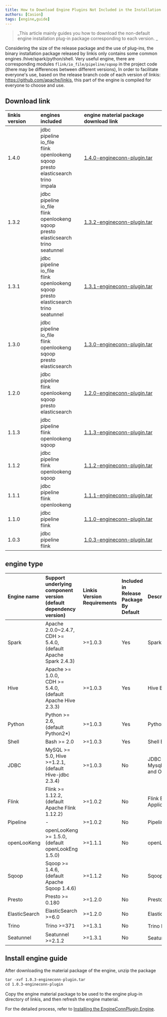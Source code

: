```yaml
---
title: How to Download Engine Plugins Not Included in the Installation Package By Default
authors: [Casion]
tags: [engine,guide]
---
```

> _This article mainly guides you how to download the non-default engine installation plug-in package corresponding to each version. _

Considering the size of the release package and the use of plug-ins, the binary installation package released by linkis only contains some common engines /hive/spark/python/shell.
Very useful engine, there are corresponding modules `flink/io_file/pipeline/sqoop` in the project code (there may be differences between different versions),
In order to facilitate everyone's use, based on the release branch code of each version of linkis: https://github.com/apache/linkis, this part of the engine is compiled for everyone to choose and use.

 ## Download link
| **linkis version** | **engines included** |**engine material package download link** |
|:---- |:---- |:---- |
|1.4.0|jdbc<br/>pipeline<br/>io_file<br/>flink<br/>openlookeng<br/>sqoop<br/>presto<br/>elasticsearch<br/>trino<br/>impala<br/>|[1.4.0-engineconn-plugin.tar](https://osp-1257653870.cos.ap-guangzhou.myqcloud.com/WeDatasphere/Linkis/engineconn-plugin/1.4.0-engineconn-plugin.tar)|
|1.3.2|jdbc<br/>pipeline<br/>io_file<br/>flink<br/>openlookeng<br/>sqoop<br/>presto<br/>elasticsearch<br/>trino<br/>seatunnel<br/>|[1.3.2-engineconn-plugin.tar](https://osp-1257653870.cos.ap-guangzhou.myqcloud.com/WeDatasphere/Linkis/engineconn-plugin/1.3.2-engineconn-plugin.tar)|
|1.3.1|jdbc<br/>pipeline<br/>io_file<br/>flink<br/>openlookeng<br/>sqoop<br/>presto<br/>elasticsearch<br/>trino<br/>seatunnel<br/>|[1.3.1-engineconn-plugin.tar](https://osp-1257653870.cos.ap-guangzhou.myqcloud.com/WeDatasphere/Linkis/engineconn-plugin/1.3.1-engineconn-plugin.tar)|
|1.3.0|jdbc<br/>pipeline<br/>io_file<br/>flink<br/>openlookeng<br/>sqoop<br/>presto<br/>elasticsearch<br/>|[1.3.0-engineconn-plugin.tar](https://osp-1257653870.cos.ap-guangzhou.myqcloud.com/WeDatasphere/Linkis/engineconn-plugin/1.3.0-engineconn-plugin.tar)|
|1.2.0|jdbc<br/>pipeline<br/>flink<br/>openlookeng<br/>sqoop<br/>presto<br/>elasticsearch<br/>|[1.2.0-engineconn-plugin.tar](https://osp-1257653870.cos.ap-guangzhou.myqcloud.com/WeDatasphere/Linkis/engineconn-plugin/1.2.0-engineconn-plugin.tar)|
|1.1.3|jdbc<br/>pipeline<br/>flink<br/>openlookeng<br/>sqoop|[1.1.3-engineconn-plugin.tar](https://osp-1257653870.cos.ap-guangzhou.myqcloud.com/WeDatasphere/Linkis/engineconn-plugin/1.1.3-engineconn-plugin.tar)|
|1.1.2|jdbc<br/>pipeline<br/>flink<br/>openlookeng<br/>sqoop|[1.1.2-engineconn-plugin.tar](https://osp-1257653870.cos.ap-guangzhou.myqcloud.com/WeDatasphere/Linkis/engineconn-plugin/1.1.2-engineconn-plugin.tar)|
|1.1.1|jdbc<br/>pipeline<br/>flink<br/>openlookeng<br/>|[1.1.1-engineconn-plugin.tar](https://osp-1257653870.cos.ap-guangzhou.myqcloud.com/WeDatasphere/Linkis/engineconn-plugin/1.1.1-engineconn-plugin.tar)|
|1.1.0|jdbc<br/>pipeline<br/>flink<br/>|[1.1.0-engineconn-plugin.tar](https://osp-1257653870.cos.ap-guangzhou.myqcloud.com/WeDatasphere/Linkis/engineconn-plugin/1.1.0-engineconn-plugin.tar)|
|1.0.3|jdbc<br/>pipeline<br/>flink<br/>|[1.0.3-engineconn-plugin.tar](https://osp-1257653870.cos.ap-guangzhou.myqcloud.com/WeDatasphere/Linkis/engineconn-plugin/1.0.3-engineconn-plugin.tar)|

## engine type

| **Engine name** | **Support underlying component version<br/>(default dependency version)** | **Linkis Version Requirements** | **Included in Release Package By Default** | **Description** |
|:---- |:---- |:---- |:---- |:---- |
|Spark|Apache 2.0.0~2.4.7, <br/>CDH >= 5.4.0, <br/>(default Apache Spark 2.4.3)|\>=1.0.3|Yes|Spark EngineConn, supports SQL , Scala, Pyspark and R code|
|Hive|Apache >= 1.0.0, <br/>CDH >= 5.4.0, <br/>(default Apache Hive 2.3.3)|\>=1.0.3|Yes|Hive EngineConn, supports HiveQL code|
|Python|Python >= 2.6, <br/>(default Python2*)|\>=1.0.3|Yes|Python EngineConn, supports python code|
|Shell|Bash >= 2.0|\>=1.0.3|Yes|Shell EngineConn, supports Bash shell code|
|JDBC|MySQL >= 5.0, Hive >=1.2.1, <br/>(default Hive-jdbc 2.3.4)|\>=1.0.3|No |JDBC EngineConn, already supports Mysql,Oracle,KingBase,PostgreSQL,SqlServer,DB2,Greenplum,DM,Doris,ClickHouse,TiDB,Starrocks,GaussDB and OceanBase, can be extended quickly Support other engines with JDBC Driver package, such as SQLite|
|Flink |Flink >= 1.12.2, <br/>(default Apache Flink 1.12.2)|\>=1.0.2|No |Flink EngineConn, supports FlinkSQL code, also supports starting a new Yarn in the form of Flink Jar Application|
|Pipeline|-|\>=1.0.2|No|Pipeline EngineConn, supports file import and export|
|openLooKeng|openLooKeng >= 1.5.0, <br/>(default openLookEng 1.5.0)|\>=1.1.1|No|openLooKeng EngineConn, supports querying data virtualization engine with Sql openLooKeng|
|Sqoop| Sqoop >= 1.4.6, <br/>(default Apache Sqoop 1.4.6)|\>=1.1.2|No|Sqoop EngineConn, support data migration tool Sqoop engine|
|Presto|Presto >= 0.180|\>=1.2.0|No|Presto EngineConn, supports Presto SQL code|
|ElasticSearch|ElasticSearch >=6.0|\>=1.2.0|No|ElasticSearch EngineConn, supports SQL and DSL code|
|Trino | Trino >=371 | >=1.3.1 | No |   Trino EngineConn， supports Trino SQL code |
|Seatunnel |Seatunnel >=2.1.2 | >=1.3.1 | No | Seatunnel EngineConn， supportt Seatunnel SQL code |

## Install engine guide

After downloading the material package of the engine, unzip the package
```html
tar -xvf 1.0.3-engineconn-plugin.tar
cd 1.0.3-engineconn-plugin

````

Copy the engine material package to be used to the engine plug-in directory of linkis, and then refresh the engine material.

For the detailed process, refer to [Installing the EngineConnPlugin Engine](https://linkis.apache.org/zh-CN/docs/latest/deployment/install-engineconn).